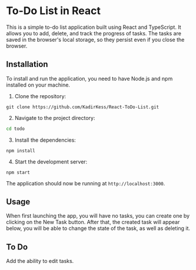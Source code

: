 To-Do List in React
=====================

This is a simple to-do list application built using React and TypeScript. It allows you to add, delete, and track the progress of tasks. The tasks are saved in the browser's local storage, so they persist even if you close the browser.

Installation
------------

To install and run the application, you need to have Node.js and npm installed on your machine.

1. Clone the repository:
```
git clone https://github.com/KadirKess/React-ToDo-List.git
```
2. Navigate to the project directory:
```bash
cd todo
```
3. Install the dependencies:
```
npm install
```
4. Start the development server:
```
npm start
```
The application should now be running at `http://localhost:3000`.

Usage
-----

When first launching the app, you will have no tasks, you can create one by clicking on the New Task button.
After that, the created task will appear below, you will be able to change the state of the task, as well as deleting it.

To Do
-----
Add the ability to edit tasks.